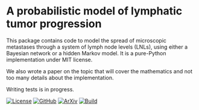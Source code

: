 # A probabilistic model of lymphatic tumor progression

This package contains code to model the spread of microscopic metastases through a system of lymph node levels (LNLs), using either a Bayesian network or a hidden Markov model. It is a pure-Python implementation under MIT license.

We also wrote a paper on the topic that will cover the mathematics and not too many details about the implementation.

Writing tests is in progress.

[![License](https://img.shields.io/badge/license-MIT-blue.svg?style=flat "License")](https://github.com/rmnldwg/lymph/blob/master/LICENSE)
[![GitHub](https://img.shields.io/badge/GitHub-rmnldwg%2Flymph-blue.svg?style=flat "GitHub")](https://github.com/rmnldwg)
[![ArXiv](https://img.shields.io/badge/paper-accepted-orange.svg?style=flat "Paper")](https://www.nature.com/articles/s41598-021-91544-1)
[![Build](https://github.com/rmnldwg/lymph/actions/workflows/tests/badge.svg?style=flat)](https://github.com/rmnldwg/lymph/actions)
